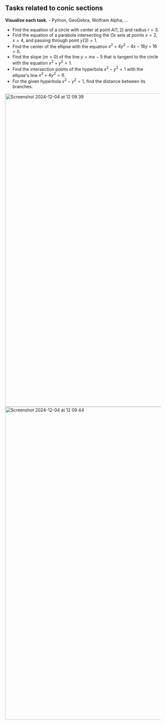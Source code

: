 ## Tasks related to conic sections

**Visualize each task.** - Python, GeoGebra, Wolfram Alpha, ...

* Find the equation of a circle with center at point $A(1,2)$ and radius $r=3$.
* Find the equation of a parabola intersecting the $Ox$ axis at points $x=2$, $x=4$, and passing through point $y(3)=1$.
* Find the center of the ellipse with the equation $x^2 + 4y^2 - 4x - 16y + 16 = 0$.
* Find the slope ($m>0$) of the line $y=mx-5$ that is tangent to the circle with the equation $x^2 + y^2=1$.
* Find the intersection points of the hyperbola $x^2 - y^2 = 1$ with the ellipse's line $x^2 + 4y^2 = 6$.
* For the given hyperbola $x^2 - y^2 = 1$, find the distance between its branches.
<img width="1010" alt="Screenshot 2024-12-04 at 12 09 39" src="https://github.com/user-attachments/assets/82964f60-b986-4b3d-9929-3f35dae2b558">
<img width="1009" alt="Screenshot 2024-12-04 at 12 09 44" src="https://github.com/user-attachments/assets/4a8bc58f-af71-42a6-b600-669dd6de1a7e">
